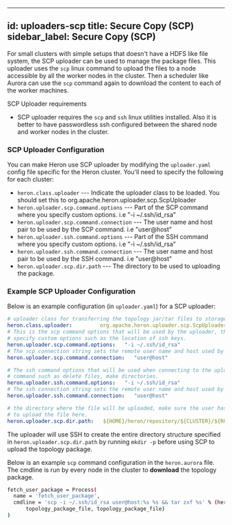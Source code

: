 <!--
    Licensed to the Apache Software Foundation (ASF) under one
    or more contributor license agreements.  See the NOTICE file
    distributed with this work for additional information
    regarding copyright ownership.  The ASF licenses this file
    to you under the Apache License, Version 2.0 (the
    "License"); you may not use this file except in compliance
    with the License.  You may obtain a copy of the License at

      http://www.apache.org/licenses/LICENSE-2.0

    Unless required by applicable law or agreed to in writing,
    software distributed under the License is distributed on an
    "AS IS" BASIS, WITHOUT WARRANTIES OR CONDITIONS OF ANY
    KIND, either express or implied.  See the License for the
    specific language governing permissions and limitations
    under the License.
-->
---
id: uploaders-scp
title: Secure Copy (SCP)
sidebar_label: Secure Copy (SCP)
---

For small clusters with simple setups that doesn't have a HDFS like file system, the SCP uploader
can be used to manage the package files. This uploader uses the `scp` linux command to upload the
files to a node accessible by all the worker nodes in the cluster. Then a scheduler like Aurora can
use the `scp` command again to download the content to each of the worker machines.

SCP Uploader requirements

* SCP uploader requires the `scp` and `ssh` linux utilities installed. Also it is better to have
passwordless ssh configured between the shared node and worker nodes in the cluster.

### SCP Uploader Configuration

You can make Heron use SCP uploader by modifying the `uploader.yaml` config file specific
for the Heron cluster. You'll need to specify the following for each cluster:

* `heron.class.uploader` --- Indicate the uploader class to be loaded. You should set this to
org.apache.heron.uploader.scp.ScpUploader
* `heron.uploader.scp.command.options` --- Part of the SCP command where you specify custom options.
i.e "-i ~/.ssh/id_rsa"
* `heron.uploader.scp.command.connection` --- The user name and host pair to be used by the SCP command.
i.e "user@host"
* `heron.uploader.ssh.command.options` --- Part of the SSH command where you specify custom options.
i.e "-i ~/.ssh/id_rsa"
* `heron.uploader.ssh.command.connection` --- The user name and host pair to be used by the SSH command.
i.e "user@host"
* `heron.uploader.scp.dir.path` --- The directory to be used to uploading the package.

### Example SCP Uploader Configuration

Below is an example configuration (in `uploader.yaml`) for a SCP uploader:

```yaml
# uploader class for transferring the topology jar/tar files to storage
heron.class.uploader:         org.apache.heron.uploader.scp.ScpUploader
# This is the scp command options that will be used by the uploader, this can be used to
# specify custom options such as the location of ssh keys.
heron.uploader.scp.command.options:   "-i ~/.ssh/id_rsa"
# The scp connection string sets the remote user name and host used by the uploader.
heron.uploader.scp.command.connection:   "user@host"

# The ssh command options that will be used when connecting to the uploading host to execute
# command such as delete files, make directories.
heron.uploader.ssh.command.options:   "-i ~/.ssh/id_rsa"
# The ssh connection string sets the remote user name and host used by the uploader.
heron.uploader.ssh.command.connection:   "user@host"

# the directory where the file will be uploaded, make sure the user has the necessary permissions
# to upload the file here.
heron.uploader.scp.dir.path:   ${HOME}/heron/repository/${CLUSTER}/${ROLE}/${TOPOLOGY}
```

The uploader will use SSH to create the entire directory structure specified in `heron.uploader.scp.dir.path` 
by running `mkdir -p` before using SCP to upload the topology package.


Below is an example `scp` command configuration in the `heron.aurora` file. The cmdline is run by every node
in the cluster to **download** the topology package.

```bash
fetch_user_package = Process(
  name = 'fetch_user_package',
  cmdline = 'scp -i ~/.ssh/id_rsa user@host:%s %s && tar zxf %s' % (heron_topology_jar_uri, \
      topology_package_file, topology_package_file)
)
```
